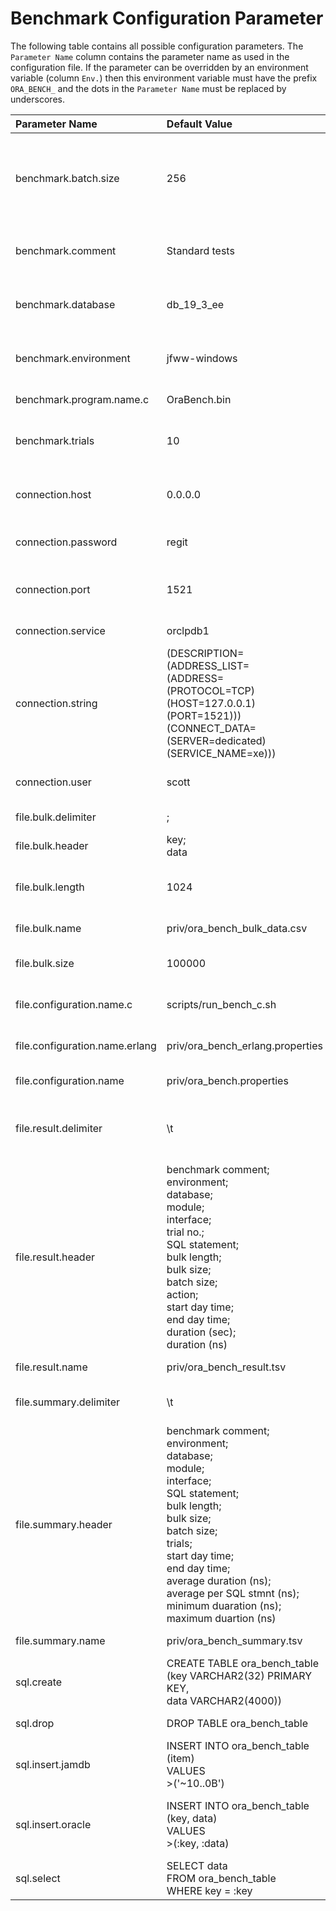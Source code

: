 # Benchmark Configuration Parameter

The following table contains all possible configuration parameters.
The `Parameter Name` column contains the parameter name as used in the configuration file.
If the parameter can be overridden by an environment variable (column `Env.`) then this environment variable must have the prefix `ORA_BENCH_` and the dots in the `Parameter Name` must be replaced by underscores. 

| Parameter Name | Default Value | Env. | Description  |
| :--- | :--- | :---: | :--- |
| benchmark.batch.size | 256 | no | If the database driver used allows batch operations, this value must be used as the upper limit for the database operations contained in a batch. |
| benchmark.comment | Standard tests | yes | In the result files, this comment is used to identify the benchmark run. |
| benchmark.database | db_19_3_ee | yes | The database shortcut defines the Oracle database used in the benchmark run. |
| benchmark.environment | jfww-windows | yes | In the result files, this comment is used to identify the system environment. |
| benchmark.program.name.c | OraBench.bin | no | Specifies the name of the executable C file. |
| benchmark.trials | 10 | no | This determines the number of tests to be performed per database. |
| connection.host | 0.0.0.0 | yes | The IP address or host name of the Oracle server to which you are connecting. |
| connection.password | regit | no | The password corresponding to the connection user name. |
| connection.port | 1521 | yes | The number of the TCP port that the Oracle server uses to listen for client connections. |
| connection.service | orclpdb1 | yes | The service name of the database to access. |
| connection.string | (DESCRIPTION=<br>(ADDRESS_LIST=<br>(ADDRESS=<br>(PROTOCOL=TCP)<br>(HOST=127.0.0.1)<br>(PORT=1521)))<br>(CONNECT_DATA=<br>(SERVER=dedicated)<br>(SERVICE_NAME=xe))) | no | The connection string for direct access to the database. |
| connection.user | scott | no | The user name to use to access the Oracle server. |
| file.bulk.delimiter | ; | no | The delimiter character in the bulk file. |
| file.bulk.header | key;<br>data | no | The header used to generate the bulk file. |
| file.bulk.length | 1024 | no | The length of the data part in the bulk file - minimum 33 and maximum 4000. |
| file.bulk.name | priv/ora_bench_bulk_data.csv | no | The relative filename of the bulk file. |
| file.bulk.size | 100000 | no | The number of records to be generated in the bulk file. |
| file.configuration.name.c | scripts/run_bench_c.sh | no | The relative filename of the C version of the configuration file. |
| file.configuration.name.erlang | priv/ora_bench_erlang.properties | no | The relative filename of Erlang version of the configuration file. |
| file.configuration.name | priv/ora_bench.properties | yes | The relative filename of the configuration file. |
| file.result.delimiter | \t | no | The delimiter character in the detailed result file. Here the semicolon must be used as separator. |
| file.result.header | benchmark comment;<br>environment;<br>database;<br>module;<br>interface;<br>trial no.;<br>SQL statement;<br>bulk length;<br>bulk size;<br>batch size;<br>action;<br>start day time;<br>end day time;<br>duration (sec);<br>duration (ns) | no | The header used to generate the detailed result file. At runtime, this is replaced by the character specified in parameter `file.result.delimiter`. |
| file.result.name | priv/ora_bench_result.tsv | yes | The relative filename of the detailed result file. |
| file.summary.delimiter | \t | no | The delimiter character in the summary result file. |
| file.summary.header | benchmark comment;<br>environment;<br>database;<br>module;<br>interface;<br>SQL statement;<br>bulk length;<br>bulk size;<br>batch size;<br>trials;<br>start day time;<br>end day time;<br>average duration (ns);<br>average per SQL stmnt (ns);<br>minimum duaration (ns);<br>maximum duartion (ns) | no | The header used to generate the summary result file. At runtime, this is replaced by the character specified in parameter `file.summary.delimiter`. |
| file.summary.name | priv/ora_bench_summary.tsv | yes | The relative filename of the summary result file. |
| sql.create | CREATE TABLE ora_bench_table<br>(key VARCHAR2(32) PRIMARY KEY,<br>data VARCHAR2(4000)) | no | The SQL statement to create the test table. |
| sql.drop | DROP TABLE ora_bench_table | no | The SQL statement to delete the test table. |
| sql.insert.jamdb | INSERT INTO ora_bench_table<br>(item)<br>VALUES<br>>('~10..0B') | no | The SQL statement to insert the data from the bulk file into the test table - JamDB version. |
| sql.insert.oracle | INSERT INTO ora_bench_table<br>(key, data)<br>VALUES<br>>(:key, :data) | no | The SQL statement to insert the data from the bulk file into the test table - standard version. |
| sql.select | SELECT data<br>FROM ora_bench_table<br>WHERE key = :key | no | The SQL statement to retrieve the previously inserted data. |
